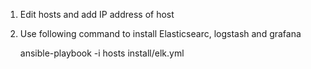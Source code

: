 1. Edit hosts and add IP address of host


2. Use following command to install Elasticsearc, logstash and grafana
   
   
      ansible-playbook -i hosts install/elk.yml
